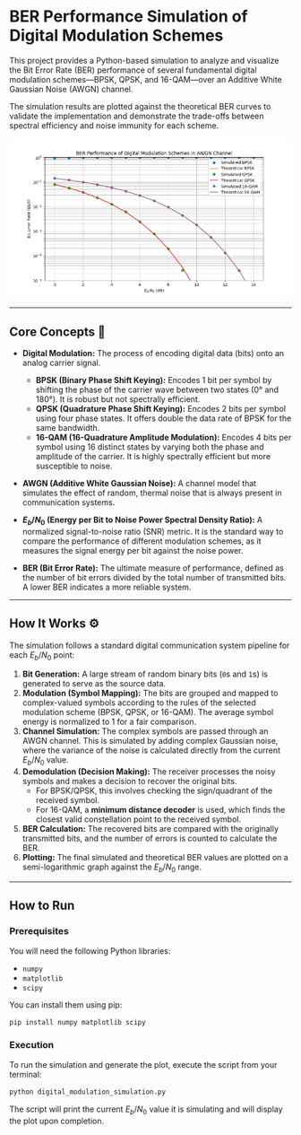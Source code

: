 # BER Performance Simulation of Digital Modulation Schemes

This project provides a Python-based simulation to analyze and visualize the Bit Error Rate (BER) performance of several fundamental digital modulation schemes—BPSK, QPSK, and 16-QAM—over an Additive White Gaussian Noise (AWGN) channel.

The simulation results are plotted against the theoretical BER curves to validate the implementation and demonstrate the trade-offs between spectral efficiency and noise immunity for each scheme.

![BER Plot](Figure_1.png)

---

## Core Concepts 📡

* **Digital Modulation:** The process of encoding digital data (bits) onto an analog carrier signal.
    * **BPSK (Binary Phase Shift Keying):** Encodes 1 bit per symbol by shifting the phase of the carrier wave between two states (0° and 180°). It is robust but not spectrally efficient.
    * **QPSK (Quadrature Phase Shift Keying):** Encodes 2 bits per symbol using four phase states. It offers double the data rate of BPSK for the same bandwidth.
    * **16-QAM (16-Quadrature Amplitude Modulation):** Encodes 4 bits per symbol using 16 distinct states by varying both the phase and amplitude of the carrier. It is highly spectrally efficient but more susceptible to noise.

* **AWGN (Additive White Gaussian Noise):** A channel model that simulates the effect of random, thermal noise that is always present in communication systems.

* **$E_b/N_0$ (Energy per Bit to Noise Power Spectral Density Ratio):** A normalized signal-to-noise ratio (SNR) metric. It is the standard way to compare the performance of different modulation schemes, as it measures the signal energy per bit against the noise power.

* **BER (Bit Error Rate):** The ultimate measure of performance, defined as the number of bit errors divided by the total number of transmitted bits. A lower BER indicates a more reliable system.

---

## How It Works ⚙️

The simulation follows a standard digital communication system pipeline for each $E_b/N_0$ point:

1.  **Bit Generation:** A large stream of random binary bits (`0`s and `1`s) is generated to serve as the source data.
2.  **Modulation (Symbol Mapping):** The bits are grouped and mapped to complex-valued symbols according to the rules of the selected modulation scheme (BPSK, QPSK, or 16-QAM). The average symbol energy is normalized to 1 for a fair comparison.
3.  **Channel Simulation:** The complex symbols are passed through an AWGN channel. This is simulated by adding complex Gaussian noise, where the variance of the noise is calculated directly from the current $E_b/N_0$ value.
4.  **Demodulation (Decision Making):** The receiver processes the noisy symbols and makes a decision to recover the original bits.
    * For BPSK/QPSK, this involves checking the sign/quadrant of the received symbol.
    * For 16-QAM, a **minimum distance decoder** is used, which finds the closest valid constellation point to the received symbol.
5.  **BER Calculation:** The recovered bits are compared with the originally transmitted bits, and the number of errors is counted to calculate the BER.
6.  **Plotting:** The final simulated and theoretical BER values are plotted on a semi-logarithmic graph against the $E_b/N_0$ range.

---

## How to Run

### Prerequisites

You will need the following Python libraries:
* `numpy`
* `matplotlib`
* `scipy`

You can install them using pip:
```bash
pip install numpy matplotlib scipy
```

### Execution

To run the simulation and generate the plot, execute the script from your terminal:
```bash
python digital_modulation_simulation.py
```
The script will print the current $E_b/N_0$ value it is simulating and will display the plot upon completion.
